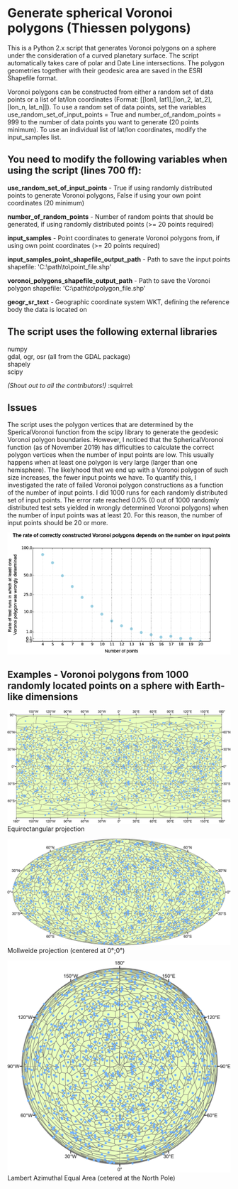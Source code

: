 # Generate spherical Voronoi polygons (Thiessen polygons)

This is a Python 2.x script that generates Voronoi polygons on a sphere under the consideration of a curved planetary surface. The script automatically takes care of polar and Date Line intersections. The polygon geometries together with their geodesic area are saved in the ESRI Shapefile format. 

Voronoi polygons can be constructed from either a random set of data points or a list of lat/lon coordinates (Format: [[lon1, lat1],[lon_2, lat_2],[lon_n, lat_n]]). To use a random set of data points, set the variables use_random_set_of_input_points = True and number_of_random_points = 999 to the number of data points you want to generate (20 points minimum). To use an individual list of lat/lon coordinates, modify the input_samples list.

## You need to modify the following variables when using the script (lines 700 ff):

**use_random_set_of_input_points** - True if using randomly distributed points to generate Voronoi polygons, False if using your own point coordinates (20 minimum)

**number_of_random_points** - Number of random points that should be generated, if using randomly distributed points (>= 20 points required)

**input_samples** - Point coordinates to generate Voronoi polygons from, if using own point coordinates (>= 20 points required)

**input_samples_point_shapefile_output_path** - Path to save the input points shapefile: 'C:\path\to\point_file.shp'

**voronoi_polygons_shapefile_output_path** - Path to save the Voronoi polygon shapefile: 'C:\path\to\polygon_file.shp'

**geogr_sr_text** - Geographic coordinate system WKT, defining the reference body the data is located on 

## The script uses the following external libraries

numpy<br>
gdal, ogr, osr (all from the GDAL package)<br>
shapely<br>
scipy<br>

*(Shout out to all the contributors!)* :squirrel:

## Issues

The script uses the polygon vertices that are determined by the SpericalVoronoi function from the scipy library to generate the geodesic Voronoi polygon boundaries. However, I noticed that the SphericalVoronoi function (as of November 2019) has difficulties to calculate the correct polygon vertices when the number of input points are low. This usually happens when at least one polygon is very large (larger than one hemisphere). The likelyhood that we end up with a Voronoi polygon of such size increases, the fewer input points we have. To quantify this, I investigated the rate of failed Voronoi polygon constructions as a function of the number of input points. I did 1000 runs for each randomly distributed set of input points. The error rate reached 0.0% (0 out of 1000 randomly distributed test sets yielded in wrongly determined Voronoi polygons) when the number of input points was at least 20. For this reason, the number of input points should be 20 or more.

![Scipy SphericalVoronoi Errors](https://github.com/ch-riedel/Spherical-Voronoi-Polygons/blob/master/Figures/Scipy_Spherical_Volygon_errors_plot.png)

## Examples - Voronoi polygons from 1000 randomly located points on a sphere with Earth-like dimensions

![Equirectangular projection](https://github.com/ch-riedel/Spherical-Voronoi-Polygons/blob/master/Figures/1000_Plate_Carre.png)
Equirectangular projection

![Mollweide projection](https://github.com/ch-riedel/Spherical-Voronoi-Polygons/blob/master/Figures/1000_Mollweide_Nearside.png)
Mollweide projection (centered at 0°;0°)

![Lambert Azimuthal Equal Area (cetered at the North Pole)](https://github.com/ch-riedel/Spherical-Voronoi-Polygons/blob/master/Figures/1000_LAEA_NP.png)
Lambert Azimuthal Equal Area (cetered at the North Pole)




